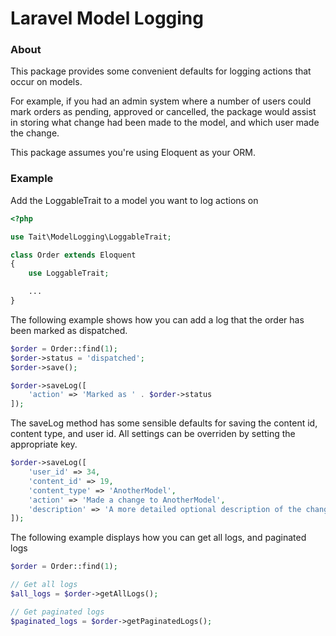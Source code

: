 Laravel Model Logging
=============

### About

This package provides some convenient defaults for logging actions that occur on models.

For example, if you had an admin system where a number of users could mark orders as pending, approved or cancelled, the package would assist in storing what change had been made to the model, and which user made the change.

This package assumes you're using Eloquent as your ORM.

### Example

Add the LoggableTrait to a model you want to log actions on

```php
<?php

use Tait\ModelLogging\LoggableTrait;

class Order extends Eloquent
{
    use LoggableTrait;

    ...
}
```

The following example shows how you can add a log that the order has been marked as dispatched.

```php
$order = Order::find(1);
$order->status = 'dispatched';
$order->save();

$order->saveLog([
    'action' => 'Marked as ' . $order->status
]);
```

The saveLog method has some sensible defaults for saving the content id, content type, and user id. All settings can be overriden by setting the appropriate key.

```php
$order->saveLog([
    'user_id' => 34,
    'content_id' => 19,
    'content_type' => 'AnotherModel',
    'action' => 'Made a change to AnotherModel',
    'description' => 'A more detailed optional description of the change made to the model',
]);
```

The following example displays how you can get all logs, and paginated logs

```php
$order = Order::find(1);

// Get all logs
$all_logs = $order->getAllLogs();

// Get paginated logs
$paginated_logs = $order->getPaginatedLogs();
```
